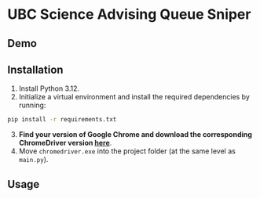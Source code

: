 # UBC Science Advising Queue Sniper



## Demo



## Installation

1. Install Python 3.12.
2. Initialize a virtual environment and install the required dependencies by running:
```bash
pip install -r requirements.txt
```
3. **Find your version of Google Chrome and download the corresponding ChromeDriver version [here](https://googlechromelabs.github.io/chrome-for-testing/)**. 
4. Move `chromedriver.exe` into the project folder (at the same level as `main.py`).

## Usage

